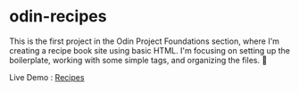 # odin-recipes 

This is the first project in the Odin Project Foundations section, where I'm creating a recipe book site using basic HTML. I'm focusing on setting up the boilerplate, working with some simple tags, and organizing the files. 🍁

Live Demo : <a href = "https://golden-fox07.github.io/odin-recipes/" target="blank_"> Recipes </a>
